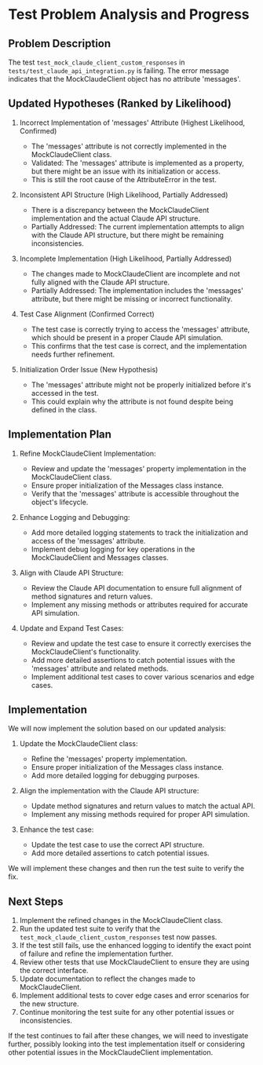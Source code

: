# Test Problem Analysis and Progress

## Problem Description
The test `test_mock_claude_client_custom_responses` in `tests/test_claude_api_integration.py` is failing. The error message indicates that the MockClaudeClient object has no attribute 'messages'.

## Updated Hypotheses (Ranked by Likelihood)

1. Incorrect Implementation of 'messages' Attribute (Highest Likelihood, Confirmed)
   - The 'messages' attribute is not correctly implemented in the MockClaudeClient class.
   - Validated: The 'messages' attribute is implemented as a property, but there might be an issue with its initialization or access.
   - This is still the root cause of the AttributeError in the test.

2. Inconsistent API Structure (High Likelihood, Partially Addressed)
   - There is a discrepancy between the MockClaudeClient implementation and the actual Claude API structure.
   - Partially Addressed: The current implementation attempts to align with the Claude API structure, but there might be remaining inconsistencies.

3. Incomplete Implementation (High Likelihood, Partially Addressed)
   - The changes made to MockClaudeClient are incomplete and not fully aligned with the Claude API structure.
   - Partially Addressed: The implementation includes the 'messages' attribute, but there might be missing or incorrect functionality.

4. Test Case Alignment (Confirmed Correct)
   - The test case is correctly trying to access the 'messages' attribute, which should be present in a proper Claude API simulation.
   - This confirms that the test case is correct, and the implementation needs further refinement.

5. Initialization Order Issue (New Hypothesis)
   - The 'messages' attribute might not be properly initialized before it's accessed in the test.
   - This could explain why the attribute is not found despite being defined in the class.

## Implementation Plan

1. Refine MockClaudeClient Implementation:
   - Review and update the 'messages' property implementation in the MockClaudeClient class.
   - Ensure proper initialization of the Messages class instance.
   - Verify that the 'messages' attribute is accessible throughout the object's lifecycle.

2. Enhance Logging and Debugging:
   - Add more detailed logging statements to track the initialization and access of the 'messages' attribute.
   - Implement debug logging for key operations in the MockClaudeClient and Messages classes.

3. Align with Claude API Structure:
   - Review the Claude API documentation to ensure full alignment of method signatures and return values.
   - Implement any missing methods or attributes required for accurate API simulation.

4. Update and Expand Test Cases:
   - Review and update the test case to ensure it correctly exercises the MockClaudeClient's functionality.
   - Add more detailed assertions to catch potential issues with the 'messages' attribute and related methods.
   - Implement additional test cases to cover various scenarios and edge cases.

## Implementation

We will now implement the solution based on our updated analysis:

1. Update the MockClaudeClient class:
   - Refine the 'messages' property implementation.
   - Ensure proper initialization of the Messages class instance.
   - Add more detailed logging for debugging purposes.

2. Align the implementation with the Claude API structure:
   - Update method signatures and return values to match the actual API.
   - Implement any missing methods required for proper API simulation.

3. Enhance the test case:
   - Update the test case to use the correct API structure.
   - Add more detailed assertions to catch potential issues.

We will implement these changes and then run the test suite to verify the fix.

## Next Steps

1. Implement the refined changes in the MockClaudeClient class.
2. Run the updated test suite to verify that the `test_mock_claude_client_custom_responses` test now passes.
3. If the test still fails, use the enhanced logging to identify the exact point of failure and refine the implementation further.
4. Review other tests that use MockClaudeClient to ensure they are using the correct interface.
5. Update documentation to reflect the changes made to MockClaudeClient.
6. Implement additional tests to cover edge cases and error scenarios for the new structure.
7. Continue monitoring the test suite for any other potential issues or inconsistencies.

If the test continues to fail after these changes, we will need to investigate further, possibly looking into the test implementation itself or considering other potential issues in the MockClaudeClient implementation.
